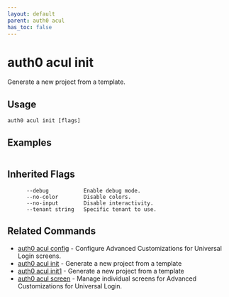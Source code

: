 ```yaml
---
layout: default
parent: auth0 acul
has_toc: false
---
```

# auth0 acul init

Generate a new project from a template.

## Usage
```
auth0 acul init [flags]
```

## Examples

```

```




## Inherited Flags

```
      --debug           Enable debug mode.
      --no-color        Disable colors.
      --no-input        Disable interactivity.
      --tenant string   Specific tenant to use.
```


## Related Commands

- [auth0 acul config](auth0_acul_config.md) - Configure Advanced Customizations for Universal Login screens.
- [auth0 acul init](auth0_acul_init.md) - Generate a new project from a template
- [auth0 acul init1](auth0_acul_init1.md) - Generate a new project from a template
- [auth0 acul screen](auth0_acul_screen.md) - Manage individual screens for Advanced Customizations for Universal Login.


